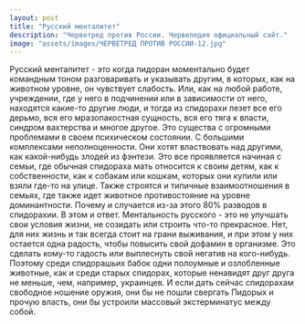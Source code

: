 ```yaml
---
layout: post
title: "Русский менталитет"
description: "Черветред против России. Червепедия официальный сайт."
image: "assets/images/ЧЕРВЕТРЕД ПРОТИВ РОССИИ-12.jpg"
---
```

<p>Русский менталитет - это когда пидоран моментально будет командным тоном разговаривать и указывать другим, в которых, как на животном уровне, он чувствует слабость. Или, как на любой работе, учреждении, где у него в подчинении или в зависимости от него, находятся какие-то другие люди, и тогда из спидорахи лезет все его дерьмо, вся его мразопакостная сущность, вся его тяга к власти, синдром вахтерства и многое другое. Это существа с огромными проблемами в своем психическом состоянии. С большими комплексами неполноценности. Они хотят властвовать над другими, как какой-нибудь злодей из фэнтези. Это все проявляется начиная с семьи, где обычная спидораха мать относится к своим детям, как к собственности, как к собакам или кошкам, которых они купили или взяли где-то на улице. Также строятся и типичные взаимоотношения в семьях, где также идет животное противостояние на уровне доминантности. Почему и случается из-за этого 80% разводов в спидорахии. В этом и ответ. Ментальность русского - это не улучшать свои условия жизни, не созидать или строить что-то прекрасное. Нет, для них жизнь и так всегда стоит на грани выживания, и при этом у них остается одна радость, чтобы повысить свой дофамин в организме. Это сделать кому-то гадость или выплеснуть свой негатив на кого-нибудь. Поэтому среди спидорашьих бабок одни полоумные и озлобленные животные, как и среди старых спидорах, которые ненавидят друг друга не меньше, чем, например, украинцев. И если дать сейчас спидорахам свободное ношение оружия, они бы не пошли свергать Пидорых и прочую власть, они бы устроили массовый экстерминатус между собой.</p>
